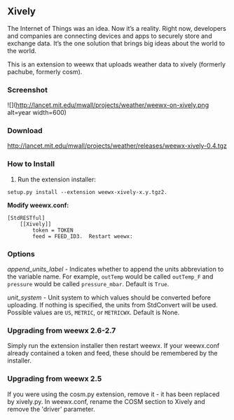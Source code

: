 ## Xively

The Internet of Things was an idea. Now it’s a reality. Right now, developers and companies are connecting devices and apps to securely store and exchange data. It’s the one solution that brings big ideas about the world to the world.

This is an extension to weewx that uploads weather data to xively (formerly pachube, formerly cosm).

### Screenshot
![](http://lancet.mit.edu/mwall/projects/weather/weewx-on-xively.png alt=year width=600)

### Download

http://lancet.mit.edu/mwall/projects/weather/releases/weewx-xively-0.4.tgz

### How to Install

1.  Run the extension installer:

`setup.py install --extension weewx-xively-x.y.tgz2.  `

**Modify weewx.conf:**
~~~~
[StdRESTful]
    [[Xively]]
        token = TOKEN
        feed = FEED_ID3.  Restart weewx:
~~~~
### Options

_append_units_label_ - Indicates whether to append the units abbreviation to the variable name.  For example, `outTemp` would be called `outTemp_F` and `pressure` would be called `pressure_mbar`.  Default is `True`.

_unit_system_ - Unit system to which values should be converted before uploading.  If nothing is specified, the units from StdConvert will be used.  Possible values are `US`, `METRIC`, or `METRICWX`.  Default is None.

### Upgrading from weewx 2.6-2.7

Simply run the extension installer then restart weewx.  If your weewx.conf already contained a token and feed, these should be remembered by the installer.

### Upgrading from weewx 2.5

If you were using the cosm.py extension, remove it - it has been replaced by xively.py.  In weewx.conf, rename the COSM section to Xively and remove the 'driver' parameter.